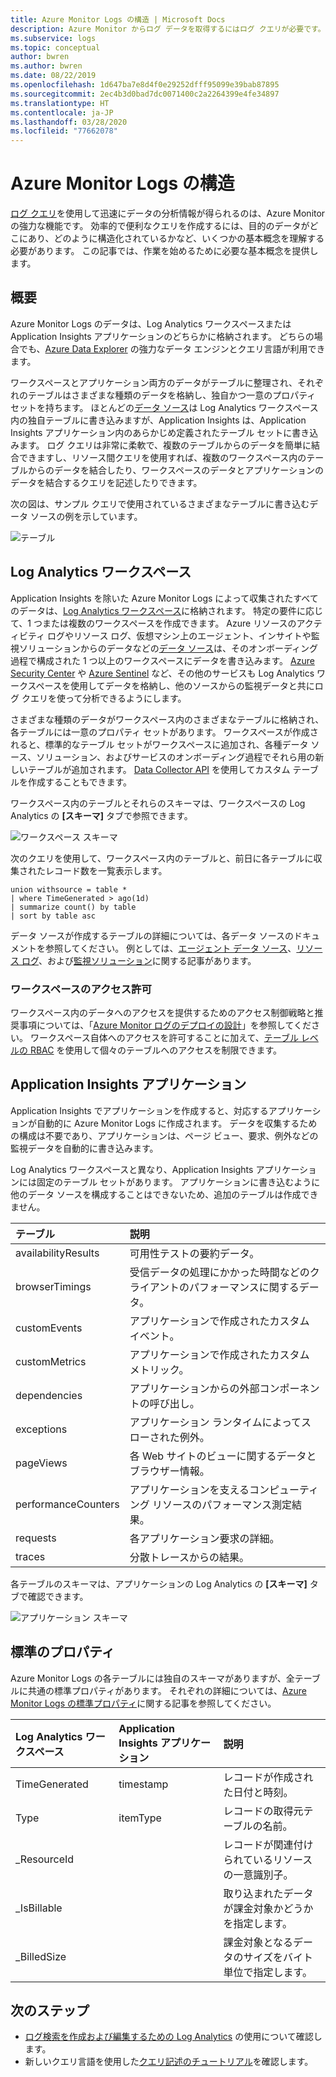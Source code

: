 ```yaml
---
title: Azure Monitor Logs の構造 | Microsoft Docs
description: Azure Monitor からログ データを取得するにはログ クエリが必要です。  この記事では、Azure Monitor で新しいログ クエリを使用する方法と、ログ クエリを作成する前に理解しておく必要がある概念について説明します。
ms.subservice: logs
ms.topic: conceptual
author: bwren
ms.author: bwren
ms.date: 08/22/2019
ms.openlocfilehash: 1d647ba7e8d4f0e29252dfff95099e39bab87895
ms.sourcegitcommit: 2ec4b3d0bad7dc0071400c2a2264399e4fe34897
ms.translationtype: HT
ms.contentlocale: ja-JP
ms.lasthandoff: 03/28/2020
ms.locfileid: "77662078"
---
```

# <a name="structure-of-azure-monitor-logs"></a>Azure Monitor Logs の構造
[ログ クエリ](log-query-overview.md)を使用して迅速にデータの分析情報が得られるのは、Azure Monitor の強力な機能です。 効率的で便利なクエリを作成するには、目的のデータがどこにあり、どのように構造化されているかなど、いくつかの基本概念を理解する必要があります。 この記事では、作業を始めるために必要な基本概念を提供します。

## <a name="overview"></a>概要
Azure Monitor Logs のデータは、Log Analytics ワークスペースまたは Application Insights アプリケーションのどちらかに格納されます。 どちらの場合でも、[Azure Data Explorer](/azure/data-explorer/) の強力なデータ エンジンとクエリ言語が利用できます。

ワークスペースとアプリケーション両方のデータがテーブルに整理され、それぞれのテーブルはさまざまな種類のデータを格納し、独自かつ一意のプロパティ セットを持ちます。 ほとんどの[データ ソース](../platform/data-sources.md)は Log Analytics ワークスペース内の独自テーブルに書き込みますが、Application Insights は、Application Insights アプリケーション内のあらかじめ定義されたテーブル セットに書き込みます。 ログ クエリは非常に柔軟で、複数のテーブルからのデータを簡単に結合できますし、リソース間クエリを使用すれば、複数のワークスペース内のテーブルからのデータを結合したり、ワークスペースのデータとアプリケーションのデータを結合するクエリを記述したりできます。

次の図は、サンプル クエリで使用されているさまざまなテーブルに書き込むデータ ソースの例を示しています。

![テーブル](media/logs-structure/queries-tables.png)

## <a name="log-analytics-workspace"></a>Log Analytics ワークスペース
Application Insights を除いた Azure Monitor Logs によって収集されたすべてのデータは、[Log Analytics ワークスペース](../platform/manage-access.md)に格納されます。 特定の要件に応じて、1 つまたは複数のワークスペースを作成できます。 Azure リソースのアクティビティ ログやリソース ログ、仮想マシン上のエージェント、インサイトや監視ソリューションからのデータなどの[データ ソース](../platform/data-sources.md)は、そのオンボーディング過程で構成された 1 つ以上のワークスペースにデータを書き込みます。 [Azure Security Center](/azure/security-center/) や [Azure Sentinel](/azure/sentinel/) など、その他のサービスも Log Analytics ワークスペースを使用してデータを格納し、他のソースからの監視データと共にログ クエリを使って分析できるようにします。

さまざまな種類のデータがワークスペース内のさまざまなテーブルに格納され、各テーブルには一意のプロパティ セットがあります。 ワークスペースが作成されると、標準的なテーブル セットがワークスペースに追加され、各種データ ソース、ソリューション、およびサービスのオンボーディング過程でそれら用の新しいテーブルが追加されます。 [Data Collector API](../platform/data-collector-api.md) を使用してカスタム テーブルを作成することもできます。

ワークスペース内のテーブルとそれらのスキーマは、ワークスペースの Log Analytics の **[スキーマ]** タブで参照できます。

![ワークスペース スキーマ](media/scope/workspace-schema.png)

次のクエリを使用して、ワークスペース内のテーブルと、前日に各テーブルに収集されたレコード数を一覧表示します。 

```Kusto
union withsource = table * 
| where TimeGenerated > ago(1d)
| summarize count() by table
| sort by table asc
```
データ ソースが作成するテーブルの詳細については、各データ ソースのドキュメントを参照してください。 例としては、[エージェント データ ソース](../platform/agent-data-sources.md)、[リソース ログ](../platform/diagnostic-logs-schema.md)、および[監視ソリューション](../insights/solutions-inventory.md)に関する記事があります。

### <a name="workspace-permissions"></a>ワークスペースのアクセス許可
ワークスペース内のデータへのアクセスを提供するためのアクセス制御戦略と推奨事項については、「[Azure Monitor ログのデプロイの設計](../platform/design-logs-deployment.md)」を参照してください。 ワークスペース自体へのアクセスを許可することに加えて、[テーブル レベルの RBAC](../platform/manage-access.md#table-level-rbac) を使用して個々のテーブルへのアクセスを制限できます。

## <a name="application-insights-application"></a>Application Insights アプリケーション
Application Insights でアプリケーションを作成すると、対応するアプリケーションが自動的に Azure Monitor Logs に作成されます。 データを収集するための構成は不要であり、アプリケーションは、ページ ビュー、要求、例外などの監視データを自動的に書き込みます。

Log Analytics ワークスペースと異なり、Application Insights アプリケーションには固定のテーブル セットがあります。 アプリケーションに書き込むように他のデータ ソースを構成することはできないため、追加のテーブルは作成できません。 

| テーブル | 説明 | 
|:---|:---|
| availabilityResults | 可用性テストの要約データ。 |
| browserTimings      | 受信データの処理にかかった時間などのクライアントのパフォーマンスに関するデータ。 |
| customEvents        | アプリケーションで作成されたカスタム イベント。 |
| customMetrics       | アプリケーションで作成されたカスタム メトリック。 |
| dependencies        | アプリケーションからの外部コンポーネントの呼び出し。 |
| exceptions          | アプリケーション ランタイムによってスローされた例外。 |
| pageViews           | 各 Web サイトのビューに関するデータとブラウザー情報。 |
| performanceCounters | アプリケーションを支えるコンピューティング リソースのパフォーマンス測定結果。 |
| requests            | 各アプリケーション要求の詳細。  |
| traces              | 分散トレースからの結果。 |

各テーブルのスキーマは、アプリケーションの Log Analytics の **[スキーマ]** タブで確認できます。

![アプリケーション スキーマ](media/scope/application-schema.png)

## <a name="standard-properties"></a>標準のプロパティ
Azure Monitor Logs の各テーブルには独自のスキーマがありますが、全テーブルに共通の標準プロパティがあります。 それぞれの詳細については、[Azure Monitor Logs の標準プロパティ](../platform/log-standard-properties.md)に関する記事を参照してください。

| Log Analytics ワークスペース | Application Insights アプリケーション | 説明 |
|:---|:---|:---|
| TimeGenerated | timestamp  | レコードが作成された日付と時刻。 |
| Type          | itemType   | レコードの取得元テーブルの名前。 |
| _ResourceId   |            | レコードが関連付けられているリソースの一意識別子。 |
| _IsBillable   |            | 取り込まれたデータが課金対象かどうかを指定します。 |
| _BilledSize   |            | 課金対象となるデータのサイズをバイト単位で指定します。 |

## <a name="next-steps"></a>次のステップ
- [ログ検索を作成および編集するための Log Analytics](../log-query/portals.md) の使用について確認します。
- 新しいクエリ言語を使用した[クエリ記述のチュートリアル](../log-query/get-started-queries.md)を確認します。
